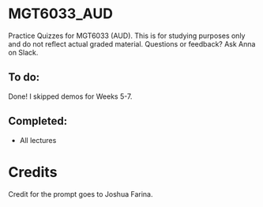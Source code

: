 # MGT6033_AUD
Practice Quizzes for MGT6033 (AUD). This is for studying purposes only and do not reflect actual graded material. Questions or feedback? Ask Anna on Slack.

## To do:
Done! I skipped demos for Weeks 5-7.

## Completed:
- All lectures

# Credits
Credit for the prompt goes to Joshua Farina.
